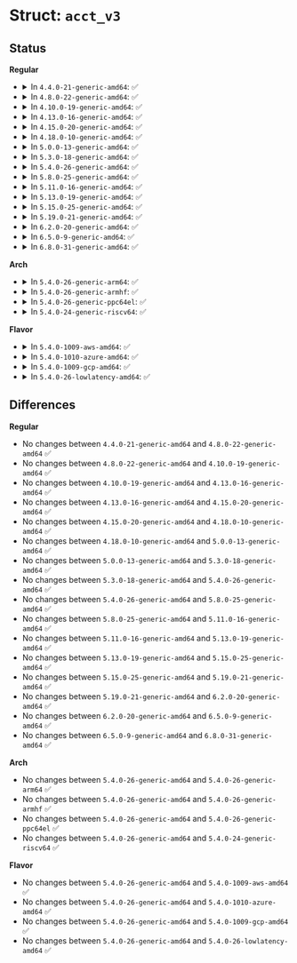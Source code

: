 # Struct: <code>acct_v3</code>

## Status
<b>Regular</b>
<ul>
<li>
<details>
<summary>In <code>4.4.0-21-generic-amd64</code>: ✅</summary>

```c
struct acct_v3 {
    char ac_flag;
    char ac_version;
    __u16 ac_tty;
    __u32 ac_exitcode;
    __u32 ac_uid;
    __u32 ac_gid;
    __u32 ac_pid;
    __u32 ac_ppid;
    __u32 ac_btime;
    __u32 ac_etime;
    comp_t ac_utime;
    comp_t ac_stime;
    comp_t ac_mem;
    comp_t ac_io;
    comp_t ac_rw;
    comp_t ac_minflt;
    comp_t ac_majflt;
    comp_t ac_swaps;
    char[16] ac_comm;
}
```
</details>
</li>
<li>
<details>
<summary>In <code>4.8.0-22-generic-amd64</code>: ✅</summary>

```c
struct acct_v3 {
    char ac_flag;
    char ac_version;
    __u16 ac_tty;
    __u32 ac_exitcode;
    __u32 ac_uid;
    __u32 ac_gid;
    __u32 ac_pid;
    __u32 ac_ppid;
    __u32 ac_btime;
    __u32 ac_etime;
    comp_t ac_utime;
    comp_t ac_stime;
    comp_t ac_mem;
    comp_t ac_io;
    comp_t ac_rw;
    comp_t ac_minflt;
    comp_t ac_majflt;
    comp_t ac_swaps;
    char[16] ac_comm;
}
```
</details>
</li>
<li>
<details>
<summary>In <code>4.10.0-19-generic-amd64</code>: ✅</summary>

```c
struct acct_v3 {
    char ac_flag;
    char ac_version;
    __u16 ac_tty;
    __u32 ac_exitcode;
    __u32 ac_uid;
    __u32 ac_gid;
    __u32 ac_pid;
    __u32 ac_ppid;
    __u32 ac_btime;
    __u32 ac_etime;
    comp_t ac_utime;
    comp_t ac_stime;
    comp_t ac_mem;
    comp_t ac_io;
    comp_t ac_rw;
    comp_t ac_minflt;
    comp_t ac_majflt;
    comp_t ac_swaps;
    char[16] ac_comm;
}
```
</details>
</li>
<li>
<details>
<summary>In <code>4.13.0-16-generic-amd64</code>: ✅</summary>

```c
struct acct_v3 {
    char ac_flag;
    char ac_version;
    __u16 ac_tty;
    __u32 ac_exitcode;
    __u32 ac_uid;
    __u32 ac_gid;
    __u32 ac_pid;
    __u32 ac_ppid;
    __u32 ac_btime;
    __u32 ac_etime;
    comp_t ac_utime;
    comp_t ac_stime;
    comp_t ac_mem;
    comp_t ac_io;
    comp_t ac_rw;
    comp_t ac_minflt;
    comp_t ac_majflt;
    comp_t ac_swaps;
    char[16] ac_comm;
}
```
</details>
</li>
<li>
<details>
<summary>In <code>4.15.0-20-generic-amd64</code>: ✅</summary>

```c
struct acct_v3 {
    char ac_flag;
    char ac_version;
    __u16 ac_tty;
    __u32 ac_exitcode;
    __u32 ac_uid;
    __u32 ac_gid;
    __u32 ac_pid;
    __u32 ac_ppid;
    __u32 ac_btime;
    __u32 ac_etime;
    comp_t ac_utime;
    comp_t ac_stime;
    comp_t ac_mem;
    comp_t ac_io;
    comp_t ac_rw;
    comp_t ac_minflt;
    comp_t ac_majflt;
    comp_t ac_swaps;
    char[16] ac_comm;
}
```
</details>
</li>
<li>
<details>
<summary>In <code>4.18.0-10-generic-amd64</code>: ✅</summary>

```c
struct acct_v3 {
    char ac_flag;
    char ac_version;
    __u16 ac_tty;
    __u32 ac_exitcode;
    __u32 ac_uid;
    __u32 ac_gid;
    __u32 ac_pid;
    __u32 ac_ppid;
    __u32 ac_btime;
    __u32 ac_etime;
    comp_t ac_utime;
    comp_t ac_stime;
    comp_t ac_mem;
    comp_t ac_io;
    comp_t ac_rw;
    comp_t ac_minflt;
    comp_t ac_majflt;
    comp_t ac_swaps;
    char[16] ac_comm;
}
```
</details>
</li>
<li>
<details>
<summary>In <code>5.0.0-13-generic-amd64</code>: ✅</summary>

```c
struct acct_v3 {
    char ac_flag;
    char ac_version;
    __u16 ac_tty;
    __u32 ac_exitcode;
    __u32 ac_uid;
    __u32 ac_gid;
    __u32 ac_pid;
    __u32 ac_ppid;
    __u32 ac_btime;
    __u32 ac_etime;
    comp_t ac_utime;
    comp_t ac_stime;
    comp_t ac_mem;
    comp_t ac_io;
    comp_t ac_rw;
    comp_t ac_minflt;
    comp_t ac_majflt;
    comp_t ac_swaps;
    char[16] ac_comm;
}
```
</details>
</li>
<li>
<details>
<summary>In <code>5.3.0-18-generic-amd64</code>: ✅</summary>

```c
struct acct_v3 {
    char ac_flag;
    char ac_version;
    __u16 ac_tty;
    __u32 ac_exitcode;
    __u32 ac_uid;
    __u32 ac_gid;
    __u32 ac_pid;
    __u32 ac_ppid;
    __u32 ac_btime;
    __u32 ac_etime;
    comp_t ac_utime;
    comp_t ac_stime;
    comp_t ac_mem;
    comp_t ac_io;
    comp_t ac_rw;
    comp_t ac_minflt;
    comp_t ac_majflt;
    comp_t ac_swaps;
    char[16] ac_comm;
}
```
</details>
</li>
<li>
<details>
<summary>In <code>5.4.0-26-generic-amd64</code>: ✅</summary>

```c
struct acct_v3 {
    char ac_flag;
    char ac_version;
    __u16 ac_tty;
    __u32 ac_exitcode;
    __u32 ac_uid;
    __u32 ac_gid;
    __u32 ac_pid;
    __u32 ac_ppid;
    __u32 ac_btime;
    __u32 ac_etime;
    comp_t ac_utime;
    comp_t ac_stime;
    comp_t ac_mem;
    comp_t ac_io;
    comp_t ac_rw;
    comp_t ac_minflt;
    comp_t ac_majflt;
    comp_t ac_swaps;
    char[16] ac_comm;
}
```
</details>
</li>
<li>
<details>
<summary>In <code>5.8.0-25-generic-amd64</code>: ✅</summary>

```c
struct acct_v3 {
    char ac_flag;
    char ac_version;
    __u16 ac_tty;
    __u32 ac_exitcode;
    __u32 ac_uid;
    __u32 ac_gid;
    __u32 ac_pid;
    __u32 ac_ppid;
    __u32 ac_btime;
    __u32 ac_etime;
    comp_t ac_utime;
    comp_t ac_stime;
    comp_t ac_mem;
    comp_t ac_io;
    comp_t ac_rw;
    comp_t ac_minflt;
    comp_t ac_majflt;
    comp_t ac_swaps;
    char[16] ac_comm;
}
```
</details>
</li>
<li>
<details>
<summary>In <code>5.11.0-16-generic-amd64</code>: ✅</summary>

```c
struct acct_v3 {
    char ac_flag;
    char ac_version;
    __u16 ac_tty;
    __u32 ac_exitcode;
    __u32 ac_uid;
    __u32 ac_gid;
    __u32 ac_pid;
    __u32 ac_ppid;
    __u32 ac_btime;
    __u32 ac_etime;
    comp_t ac_utime;
    comp_t ac_stime;
    comp_t ac_mem;
    comp_t ac_io;
    comp_t ac_rw;
    comp_t ac_minflt;
    comp_t ac_majflt;
    comp_t ac_swaps;
    char[16] ac_comm;
}
```
</details>
</li>
<li>
<details>
<summary>In <code>5.13.0-19-generic-amd64</code>: ✅</summary>

```c
struct acct_v3 {
    char ac_flag;
    char ac_version;
    __u16 ac_tty;
    __u32 ac_exitcode;
    __u32 ac_uid;
    __u32 ac_gid;
    __u32 ac_pid;
    __u32 ac_ppid;
    __u32 ac_btime;
    __u32 ac_etime;
    comp_t ac_utime;
    comp_t ac_stime;
    comp_t ac_mem;
    comp_t ac_io;
    comp_t ac_rw;
    comp_t ac_minflt;
    comp_t ac_majflt;
    comp_t ac_swaps;
    char[16] ac_comm;
}
```
</details>
</li>
<li>
<details>
<summary>In <code>5.15.0-25-generic-amd64</code>: ✅</summary>

```c
struct acct_v3 {
    char ac_flag;
    char ac_version;
    __u16 ac_tty;
    __u32 ac_exitcode;
    __u32 ac_uid;
    __u32 ac_gid;
    __u32 ac_pid;
    __u32 ac_ppid;
    __u32 ac_btime;
    __u32 ac_etime;
    comp_t ac_utime;
    comp_t ac_stime;
    comp_t ac_mem;
    comp_t ac_io;
    comp_t ac_rw;
    comp_t ac_minflt;
    comp_t ac_majflt;
    comp_t ac_swaps;
    char[16] ac_comm;
}
```
</details>
</li>
<li>
<details>
<summary>In <code>5.19.0-21-generic-amd64</code>: ✅</summary>

```c
struct acct_v3 {
    char ac_flag;
    char ac_version;
    __u16 ac_tty;
    __u32 ac_exitcode;
    __u32 ac_uid;
    __u32 ac_gid;
    __u32 ac_pid;
    __u32 ac_ppid;
    __u32 ac_btime;
    __u32 ac_etime;
    comp_t ac_utime;
    comp_t ac_stime;
    comp_t ac_mem;
    comp_t ac_io;
    comp_t ac_rw;
    comp_t ac_minflt;
    comp_t ac_majflt;
    comp_t ac_swaps;
    char[16] ac_comm;
}
```
</details>
</li>
<li>
<details>
<summary>In <code>6.2.0-20-generic-amd64</code>: ✅</summary>

```c
struct acct_v3 {
    char ac_flag;
    char ac_version;
    __u16 ac_tty;
    __u32 ac_exitcode;
    __u32 ac_uid;
    __u32 ac_gid;
    __u32 ac_pid;
    __u32 ac_ppid;
    __u32 ac_btime;
    __u32 ac_etime;
    comp_t ac_utime;
    comp_t ac_stime;
    comp_t ac_mem;
    comp_t ac_io;
    comp_t ac_rw;
    comp_t ac_minflt;
    comp_t ac_majflt;
    comp_t ac_swaps;
    char[16] ac_comm;
}
```
</details>
</li>
<li>
<details>
<summary>In <code>6.5.0-9-generic-amd64</code>: ✅</summary>

```c
struct acct_v3 {
    char ac_flag;
    char ac_version;
    __u16 ac_tty;
    __u32 ac_exitcode;
    __u32 ac_uid;
    __u32 ac_gid;
    __u32 ac_pid;
    __u32 ac_ppid;
    __u32 ac_btime;
    __u32 ac_etime;
    comp_t ac_utime;
    comp_t ac_stime;
    comp_t ac_mem;
    comp_t ac_io;
    comp_t ac_rw;
    comp_t ac_minflt;
    comp_t ac_majflt;
    comp_t ac_swaps;
    char[16] ac_comm;
}
```
</details>
</li>
<li>
<details>
<summary>In <code>6.8.0-31-generic-amd64</code>: ✅</summary>

```c
struct acct_v3 {
    char ac_flag;
    char ac_version;
    __u16 ac_tty;
    __u32 ac_exitcode;
    __u32 ac_uid;
    __u32 ac_gid;
    __u32 ac_pid;
    __u32 ac_ppid;
    __u32 ac_btime;
    __u32 ac_etime;
    comp_t ac_utime;
    comp_t ac_stime;
    comp_t ac_mem;
    comp_t ac_io;
    comp_t ac_rw;
    comp_t ac_minflt;
    comp_t ac_majflt;
    comp_t ac_swaps;
    char[16] ac_comm;
}
```
</details>
</li>
</ul>
<b>Arch</b>
<ul>
<li>
<details>
<summary>In <code>5.4.0-26-generic-arm64</code>: ✅</summary>

```c
struct acct_v3 {
    char ac_flag;
    char ac_version;
    __u16 ac_tty;
    __u32 ac_exitcode;
    __u32 ac_uid;
    __u32 ac_gid;
    __u32 ac_pid;
    __u32 ac_ppid;
    __u32 ac_btime;
    __u32 ac_etime;
    comp_t ac_utime;
    comp_t ac_stime;
    comp_t ac_mem;
    comp_t ac_io;
    comp_t ac_rw;
    comp_t ac_minflt;
    comp_t ac_majflt;
    comp_t ac_swaps;
    char[16] ac_comm;
}
```
</details>
</li>
<li>
<details>
<summary>In <code>5.4.0-26-generic-armhf</code>: ✅</summary>

```c
struct acct_v3 {
    char ac_flag;
    char ac_version;
    __u16 ac_tty;
    __u32 ac_exitcode;
    __u32 ac_uid;
    __u32 ac_gid;
    __u32 ac_pid;
    __u32 ac_ppid;
    __u32 ac_btime;
    __u32 ac_etime;
    comp_t ac_utime;
    comp_t ac_stime;
    comp_t ac_mem;
    comp_t ac_io;
    comp_t ac_rw;
    comp_t ac_minflt;
    comp_t ac_majflt;
    comp_t ac_swaps;
    char[16] ac_comm;
}
```
</details>
</li>
<li>
<details>
<summary>In <code>5.4.0-26-generic-ppc64el</code>: ✅</summary>

```c
struct acct_v3 {
    char ac_flag;
    char ac_version;
    __u16 ac_tty;
    __u32 ac_exitcode;
    __u32 ac_uid;
    __u32 ac_gid;
    __u32 ac_pid;
    __u32 ac_ppid;
    __u32 ac_btime;
    __u32 ac_etime;
    comp_t ac_utime;
    comp_t ac_stime;
    comp_t ac_mem;
    comp_t ac_io;
    comp_t ac_rw;
    comp_t ac_minflt;
    comp_t ac_majflt;
    comp_t ac_swaps;
    char[16] ac_comm;
}
```
</details>
</li>
<li>
<details>
<summary>In <code>5.4.0-24-generic-riscv64</code>: ✅</summary>

```c
struct acct_v3 {
    char ac_flag;
    char ac_version;
    __u16 ac_tty;
    __u32 ac_exitcode;
    __u32 ac_uid;
    __u32 ac_gid;
    __u32 ac_pid;
    __u32 ac_ppid;
    __u32 ac_btime;
    __u32 ac_etime;
    comp_t ac_utime;
    comp_t ac_stime;
    comp_t ac_mem;
    comp_t ac_io;
    comp_t ac_rw;
    comp_t ac_minflt;
    comp_t ac_majflt;
    comp_t ac_swaps;
    char[16] ac_comm;
}
```
</details>
</li>
</ul>
<b>Flavor</b>
<ul>
<li>
<details>
<summary>In <code>5.4.0-1009-aws-amd64</code>: ✅</summary>

```c
struct acct_v3 {
    char ac_flag;
    char ac_version;
    __u16 ac_tty;
    __u32 ac_exitcode;
    __u32 ac_uid;
    __u32 ac_gid;
    __u32 ac_pid;
    __u32 ac_ppid;
    __u32 ac_btime;
    __u32 ac_etime;
    comp_t ac_utime;
    comp_t ac_stime;
    comp_t ac_mem;
    comp_t ac_io;
    comp_t ac_rw;
    comp_t ac_minflt;
    comp_t ac_majflt;
    comp_t ac_swaps;
    char[16] ac_comm;
}
```
</details>
</li>
<li>
<details>
<summary>In <code>5.4.0-1010-azure-amd64</code>: ✅</summary>

```c
struct acct_v3 {
    char ac_flag;
    char ac_version;
    __u16 ac_tty;
    __u32 ac_exitcode;
    __u32 ac_uid;
    __u32 ac_gid;
    __u32 ac_pid;
    __u32 ac_ppid;
    __u32 ac_btime;
    __u32 ac_etime;
    comp_t ac_utime;
    comp_t ac_stime;
    comp_t ac_mem;
    comp_t ac_io;
    comp_t ac_rw;
    comp_t ac_minflt;
    comp_t ac_majflt;
    comp_t ac_swaps;
    char[16] ac_comm;
}
```
</details>
</li>
<li>
<details>
<summary>In <code>5.4.0-1009-gcp-amd64</code>: ✅</summary>

```c
struct acct_v3 {
    char ac_flag;
    char ac_version;
    __u16 ac_tty;
    __u32 ac_exitcode;
    __u32 ac_uid;
    __u32 ac_gid;
    __u32 ac_pid;
    __u32 ac_ppid;
    __u32 ac_btime;
    __u32 ac_etime;
    comp_t ac_utime;
    comp_t ac_stime;
    comp_t ac_mem;
    comp_t ac_io;
    comp_t ac_rw;
    comp_t ac_minflt;
    comp_t ac_majflt;
    comp_t ac_swaps;
    char[16] ac_comm;
}
```
</details>
</li>
<li>
<details>
<summary>In <code>5.4.0-26-lowlatency-amd64</code>: ✅</summary>

```c
struct acct_v3 {
    char ac_flag;
    char ac_version;
    __u16 ac_tty;
    __u32 ac_exitcode;
    __u32 ac_uid;
    __u32 ac_gid;
    __u32 ac_pid;
    __u32 ac_ppid;
    __u32 ac_btime;
    __u32 ac_etime;
    comp_t ac_utime;
    comp_t ac_stime;
    comp_t ac_mem;
    comp_t ac_io;
    comp_t ac_rw;
    comp_t ac_minflt;
    comp_t ac_majflt;
    comp_t ac_swaps;
    char[16] ac_comm;
}
```
</details>
</li>
</ul>

## Differences
<b>Regular</b>
<ul>
<li>
No changes between <code>4.4.0-21-generic-amd64</code> and <code>4.8.0-22-generic-amd64</code> ✅
</li>
<li>
No changes between <code>4.8.0-22-generic-amd64</code> and <code>4.10.0-19-generic-amd64</code> ✅
</li>
<li>
No changes between <code>4.10.0-19-generic-amd64</code> and <code>4.13.0-16-generic-amd64</code> ✅
</li>
<li>
No changes between <code>4.13.0-16-generic-amd64</code> and <code>4.15.0-20-generic-amd64</code> ✅
</li>
<li>
No changes between <code>4.15.0-20-generic-amd64</code> and <code>4.18.0-10-generic-amd64</code> ✅
</li>
<li>
No changes between <code>4.18.0-10-generic-amd64</code> and <code>5.0.0-13-generic-amd64</code> ✅
</li>
<li>
No changes between <code>5.0.0-13-generic-amd64</code> and <code>5.3.0-18-generic-amd64</code> ✅
</li>
<li>
No changes between <code>5.3.0-18-generic-amd64</code> and <code>5.4.0-26-generic-amd64</code> ✅
</li>
<li>
No changes between <code>5.4.0-26-generic-amd64</code> and <code>5.8.0-25-generic-amd64</code> ✅
</li>
<li>
No changes between <code>5.8.0-25-generic-amd64</code> and <code>5.11.0-16-generic-amd64</code> ✅
</li>
<li>
No changes between <code>5.11.0-16-generic-amd64</code> and <code>5.13.0-19-generic-amd64</code> ✅
</li>
<li>
No changes between <code>5.13.0-19-generic-amd64</code> and <code>5.15.0-25-generic-amd64</code> ✅
</li>
<li>
No changes between <code>5.15.0-25-generic-amd64</code> and <code>5.19.0-21-generic-amd64</code> ✅
</li>
<li>
No changes between <code>5.19.0-21-generic-amd64</code> and <code>6.2.0-20-generic-amd64</code> ✅
</li>
<li>
No changes between <code>6.2.0-20-generic-amd64</code> and <code>6.5.0-9-generic-amd64</code> ✅
</li>
<li>
No changes between <code>6.5.0-9-generic-amd64</code> and <code>6.8.0-31-generic-amd64</code> ✅
</li>
</ul>
<b>Arch</b>
<ul>
<li>
No changes between <code>5.4.0-26-generic-amd64</code> and <code>5.4.0-26-generic-arm64</code> ✅
</li>
<li>
No changes between <code>5.4.0-26-generic-amd64</code> and <code>5.4.0-26-generic-armhf</code> ✅
</li>
<li>
No changes between <code>5.4.0-26-generic-amd64</code> and <code>5.4.0-26-generic-ppc64el</code> ✅
</li>
<li>
No changes between <code>5.4.0-26-generic-amd64</code> and <code>5.4.0-24-generic-riscv64</code> ✅
</li>
</ul>
<b>Flavor</b>
<ul>
<li>
No changes between <code>5.4.0-26-generic-amd64</code> and <code>5.4.0-1009-aws-amd64</code> ✅
</li>
<li>
No changes between <code>5.4.0-26-generic-amd64</code> and <code>5.4.0-1010-azure-amd64</code> ✅
</li>
<li>
No changes between <code>5.4.0-26-generic-amd64</code> and <code>5.4.0-1009-gcp-amd64</code> ✅
</li>
<li>
No changes between <code>5.4.0-26-generic-amd64</code> and <code>5.4.0-26-lowlatency-amd64</code> ✅
</li>
</ul>
